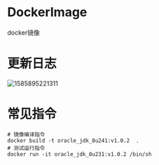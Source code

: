 # DockerImage

docker镜像

# 更新日志

![1585895221311](https://cdn.jsdelivr.net/gh/gclm/images@master/20200403/1585895221311.jpg)

# 常见指令

```shell
# 镜像编译指令
docker build -t oracle_jdk_8u241:v1.0.2  .
# 测试运行指令
docker run -it oracle_jdk_8u231:v1.0.2 /bin/sh

```
